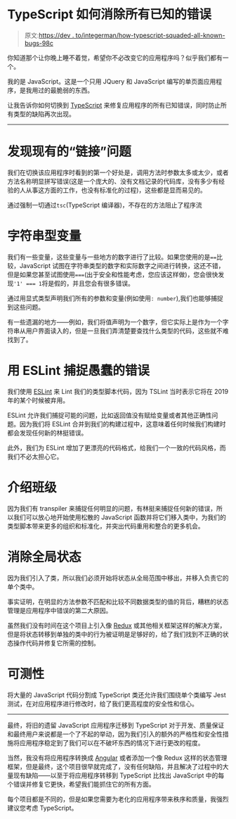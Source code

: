 # TypeScript 如何消除所有已知的错误

> 原文:[https://dev . to/integerman/how-typescript-squaded-all-known-bugs-98c](https://dev.to/integerman/how-typescript-squashed-all-known-bugs-98c)

你知道那个让你晚上睡不着觉，希望你不必改变它的应用程序吗？似乎我们都有一个。

我的是 JavaScript。这是一个只用 JQuery 和 JavaScript 编写的单页面应用程序，是我用过的最脆弱的东西。

让我告诉你如何切换到 [TypeScript](https://www.typescriptlang.org/) 来修复应用程序的所有已知错误，同时防止所有类型的缺陷再次出现。

* * *

# [](#finding-existing-linking-issues)发现现有的“链接”问题

我们在切换该应用程序时看到的第一个好处是，调用方法时参数太多或太少，或者方法名称明显拼写错误(这是一个庞大的、没有文档记录的代码库，没有多少有经验的人从事这方面的工作，也没有标准化的过程)，这些都是显而易见的。

通过强制一切通过`tsc`(TypeScript 编译器)，不存在的方法阻止了程序流

# [](#stringlytyped-variables)字符串型变量

我们有一些变量，这些变量与一些地方的数字进行了比较。如果您使用的是`==`比较，JavaScript 试图在字符串类型的数字和实际数字之间进行转换，这还不错，但是如果您甚至试图使用`===`(出于安全和性能考虑，您应该这样做)，您会很快发现`'1' === 1`将是假的，并且您会有很多错误。

通过用显式类型声明我们所有的参数和变量(例如使用`: number`),我们也能够捕捉到这些问题。

有一些遗漏的地方——例如，我们将值声明为一个数字，但它实际上是作为一个字符串从用户界面读入的，但是一旦我们弄清楚要查找什么类型的代码，这些就不难找到了。

# [](#catching-silly-mistakes-with-eslint)用 ESLint 捕捉愚蠢的错误

我们使用 [ESLint](https://eslint.org/) 来 Lint 我们的类型脚本代码，因为 TSLint 当时表示它将在 2019 年的某个时候被弃用。

ESLint 允许我们捕捉可能的问题，比如返回值没有赋给变量或者其他正确性问题。因为我们将 ESLint 合并到我们的构建过程中，这意味着任何时候我们构建时都会发现任何新的林挺错误。

此外，我们为 ESLint 增加了更漂亮的代码格式，给我们一个一致的代码风格，而我们不必太担心它。

# [](#introducing-classes)介绍班级

因为我们有 transpiler 来捕捉任何明显的问题，有林挺来捕捉任何新的错误，所以我们可以放心地开始使用松散的 JavaScript 函数并将它们移入类中，为我们的类型脚本带来更多的组织和标准化，并突出代码重用和整合的更多机会。

# [](#eliminating-global-state)消除全局状态

因为我们引入了类，所以我们必须开始将状态从全局范围中移出，并移入负责它的单个类中。

事实证明，在明显的方法参数不匹配和比较不同数据类型的值的背后，糟糕的状态管理是应用程序中错误的第二大原因。

虽然我们没有时间在这个项目上引入像 [Redux](https://redux.js.org/) 或其他相关框架这样的解决方案，但是将状态转移到单独的类中的行为被证明是足够好的，给了我们找到不正确的状态操作代码并修复它所需的控制。

# [](#testability)可测性

将大量的 JavaScript 代码分割成 TypeScript 类还允许我们围绕单个类编写 Jest 测试，在对应用程序进行修改时，给了我们更高程度的安全性和信心。

* * *

最终，将旧的遗留 JavaScript 应用程序迁移到 TypeScript 对于开发、质量保证和最终用户来说都是一个了不起的举动，因为我们引入的额外的严格性和安全性措施将应用程序稳定到了我们可以在不破坏东西的情况下进行更改的程度。

当然，我没有将应用程序转换成 [Angular](https://angular.io/) 或者添加一个像 Redux 这样的状态管理框架，但是最终，这个项目很早就完成了，没有任何缺陷，并且解决了过程中的大量现有缺陷——以至于将应用程序转移到 TypeScript 比找出 JavaScript 中的每个错误并修复它更快，希望我们能抓住它的所有方面。

每个项目都是不同的，但是如果您需要为老化的应用程序带来秩序和质量，我强烈建议您考虑 TypeScript。